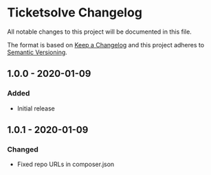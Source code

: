 # Ticketsolve Changelog

All notable changes to this project will be documented in this file.

The format is based on [Keep a Changelog](http://keepachangelog.com/) and this project adheres to [Semantic Versioning](http://semver.org/).

## 1.0.0 - 2020-01-09
### Added
- Initial release

## 1.0.1 - 2020-01-09
### Changed
- Fixed repo URLs in composer.json
